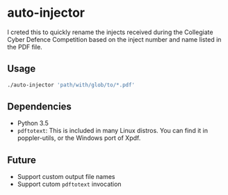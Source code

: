# auto-injector

I creted this to quickly rename the injects received during the Collegiate
Cyber Defence Competition based on the inject number and name listed in the PDF
file.


## Usage

```sh
./auto-injector 'path/with/glob/to/*.pdf'
```


## Dependencies

- Python 3.5
- `pdftotext`: This is included in many Linux distros. You can find it in
  poppler-utils, or the Windows port of Xpdf.


## Future

- Support custom output file names
- Support cutom `pdftotext` invocation
